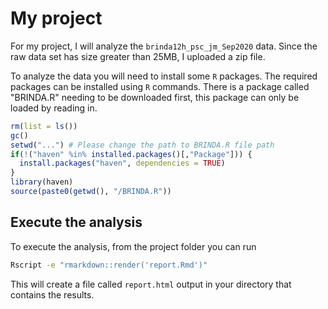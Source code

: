 # My project

For my project, I will analyze the `brinda12h_psc_jm_Sep2020` data. Since the raw data set has size greater than 25MB, I uploaded a zip file.

To analyze the data you will need to install some `R` packages. The required packages can be installed using `R` commands. There is a package called "BRINDA.R" needing to be downloaded first, this package can only be loaded by reading in.

``` r
rm(list = ls())
gc()
setwd("...") # Please change the path to BRINDA.R file path
if(!("haven" %in% installed.packages()[,"Package"])) {
  install.packages("haven", dependencies = TRUE)
}
library(haven)
source(paste0(getwd(), "/BRINDA.R"))


```

## Execute the analysis

To execute the analysis, from the project folder you can run 

``` bash
Rscript -e "rmarkdown::render('report.Rmd')"
```

This will create a file called `report.html` output in your directory that contains the results.


